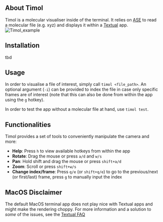 ## About Timol 

Timol is a molecular visualiser inside of the terminal. It relies on [ASE](https://wiki.fysik.dtu.dk/ase/) to read a molecular file (e.g. xyz) and displays it within a [Textual](https://github.com/textualize/textual/) app. 
![Timol_example](https://github.com/user-attachments/assets/7a90b016-a5ff-4bf6-8fdd-d2106261f61c)

## Installation

tbd

## Usage

In order to visualise a file of interest, simply call `timol <file_path>`. An optional argument (`-i`) can be provided to index the file in case only specific frames are of interest (note that this can also be done from within the app using the `g` hotkey). 

In order to test the app without a molecular file at hand, use `timol test`.

## Functionalities

Timol provides a set of tools to conveniently manipulate the camera and more:
- **Help**: Press `h` to view available hotkeys from within the app
- **Rotate**: Drag the mouse or press `a/d` and `w/s`
- **Pan**: Hold shift and drag the mouse or press `shift+a/d`
- **Zoom**: Scroll or press `shift+w/s`
- **Change index/frame**: Press `q/e` (or `shift+q/e`) to go to the previous/next (or first/last) frame, press `g` to manually input the index

## MacOS Disclaimer

The default MacOS terminal app does not play nice with Textual apps and might make the rendering choppy. For more information and a solution to _some_ of the issues, see the [Textual FAQ](https://textual.textualize.io/FAQ/#why-doesnt-textual-look-good-on-macos)

